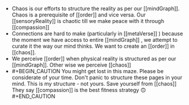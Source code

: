 - Chaos is our efforts to structure the reality as per our [[mindGraph]]. Chaos is a prerequisite of [[order]] and vice versa.  Our [[sensoryReality]] is chaotic till we make peace with it through [[compassion]]
- Connections are hard to make (particularly in [[metaVerse]] ) because the moment we have access to entire [[mindGraph]] , we attempt to curate it the way our mind thinks. We want to create an [[order]] in [[chaos]].
- We perceive [[order]] when physical reality is structured as per our [[mindGraph]].  Other wise we perceive [[chaos]]
- #+BEGIN_CAUTION
  You might get lost in this maze.  Please be considerate of your time. 
  Don't panic to structure these pages in your mind. This is my structure - not yours. Save yourself from [[chaos]]
  They say [[compassion]] is the best fitness strategy 🙃
  #+END_CAUTION